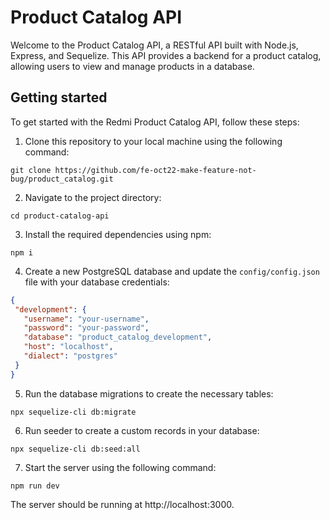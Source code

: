# Product Catalog API

Welcome to the Product Catalog API, a RESTful API built with Node.js, Express, and Sequelize. This API provides a backend for a product catalog, allowing users to view and manage products in a database.

## Getting started

To get started with the Redmi Product Catalog API, follow these steps:

1. Clone this repository to your local machine using the following command:

```
git clone https://github.com/fe-oct22-make-feature-not-bug/product_catalog.git
```


2. Navigate to the project directory:

```
cd product-catalog-api
```

3. Install the required dependencies using npm:

```
npm i
```

4. Create a new PostgreSQL database and update the `config/config.json` file with your database credentials:

```json
{
 "development": {
   "username": "your-username",
   "password": "your-password",
   "database": "product_catalog_development",
   "host": "localhost",
   "dialect": "postgres"
 }
}
```

5. Run the database migrations to create the necessary tables:

```
npx sequelize-cli db:migrate
```

6. Run seeder to create a custom records in your database:

```
npx sequelize-cli db:seed:all
```

7. Start the server using the following command:

```
npm run dev
```

The server should be running at http://localhost:3000.
